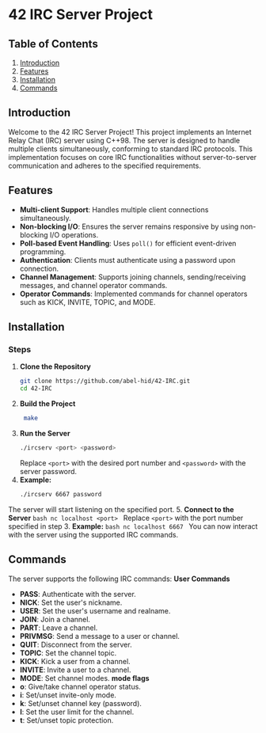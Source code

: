 # 42 IRC Server Project

## Table of Contents
1. [Introduction](#introduction)
2. [Features](#features)
3. [Installation](#installation)
6. [Commands](#commands)

## Introduction

Welcome to the 42 IRC Server Project! This project implements an Internet Relay Chat (IRC) server using C++98. The server is designed to handle multiple clients simultaneously, conforming to standard IRC protocols. This implementation focuses on core IRC functionalities without server-to-server communication and adheres to the specified requirements.

## Features

- **Multi-client Support**: Handles multiple client connections simultaneously.
- **Non-blocking I/O**: Ensures the server remains responsive by using non-blocking I/O operations.
- **Poll-based Event Handling**: Uses `poll()` for efficient event-driven programming.
- **Authentication**: Clients must authenticate using a password upon connection.
- **Channel Management**: Supports joining channels, sending/receiving messages, and channel operator commands.
- **Operator Commands**: Implemented commands for channel operators such as KICK, INVITE, TOPIC, and MODE.

## Installation

### Steps

1. **Clone the Repository**
   ```bash
   git clone https://github.com/abel-hid/42-IRC.git
   cd 42-IRC

2. **Build the Project**
   ```bash
    make

3. **Run the Server**
    ```bash
    ./ircserv <port> <password>
    ```
    Replace `<port>` with the desired port number and `<password>` with the server password.
4. **Example:**
    ```bash
    ./ircserv 6667 password
    ```
The server will start listening on the specified port.
5. **Connect to the Server**
    ```bash
    nc localhost <port>
    ```
    Replace `<port>` with the port number specified in step 3.
    **Example:**
    ```bash
    nc localhost 6667
    ```
    You can now interact with the server using the supported IRC commands.

## Commands

The server supports the following IRC commands:
 **User Commands**
- **PASS**: Authenticate with the server.
- **NICK**: Set the user's nickname.
- **USER**: Set the user's username and realname.
- **JOIN**: Join a channel.
- **PART**: Leave a channel.
- **PRIVMSG**: Send a message to a user or channel.
- **QUIT**: Disconnect from the server.
- **TOPIC**: Set the channel topic.
- **KICK**: Kick a user from a channel.
- **INVITE**: Invite a user to a channel.
- **MODE**: Set channel modes.
**mode flags**
- **o**: Give/take channel operator status.
- **i**: Set/unset invite-only mode.
- **k**: Set/unset channel key (password).
- **l**: Set the user limit for the channel.
- **t**: Set/unset topic protection.
